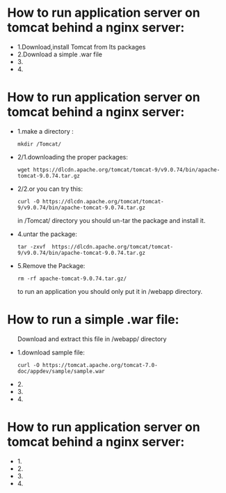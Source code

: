 <h1>How to run application server on tomcat behind a nginx server:</h1>
<ul>
<li>1.Download,install Tomcat from Its packages</li>
<li>2.Download a simple .war file</li>
<li>3.</li>
<li>4.</li>
</ul>


<h1>How to run application server on tomcat behind a nginx server:</h1>
<ul>
<li>1.make a directory :

    mkdir /Tomcat/

</li>
<li>2/1.downloading the proper packages:

    wget https://dlcdn.apache.org/tomcat/tomcat-9/v9.0.74/bin/apache-tomcat-9.0.74.tar.gz

</li>
<li>2/2.or you can try this:

    curl -O https://dlcdn.apache.org/tomcat/tomcat-9/v9.0.74/bin/apache-tomcat-9.0.74.tar.gz

</li>
<p>in /Tomcat/ directory you should un-tar the package and install it.</p>
<li>4.untar the package:

    tar -zxvf  https://dlcdn.apache.org/tomcat/tomcat-9/v9.0.74/bin/apache-tomcat-9.0.74.tar.gz

</li>
<li>5.Remove the Package:

    rm -rf apache-tomcat-9.0.74.tar.gz/

</li>
<p>to run  an application you should only put it in /webapp directory.</p>
</ul>

<h1>How to run a simple .war file:</h1>
<ul>
<p>Download and extract this file in /webapp/ directory</p>
<li>1.download sample file:

    curl -O https://tomcat.apache.org/tomcat-7.0-doc/appdev/sample/sample.war

</li>
<li>2.</li>
<li>3.</li>
<li>4.</li>
</ul>


<h1>How to run application server on tomcat behind a nginx server:</h1>
<ul>
<li>1.</li>
<li>2.</li>
<li>3.</li>
<li>4.</li>
</ul>